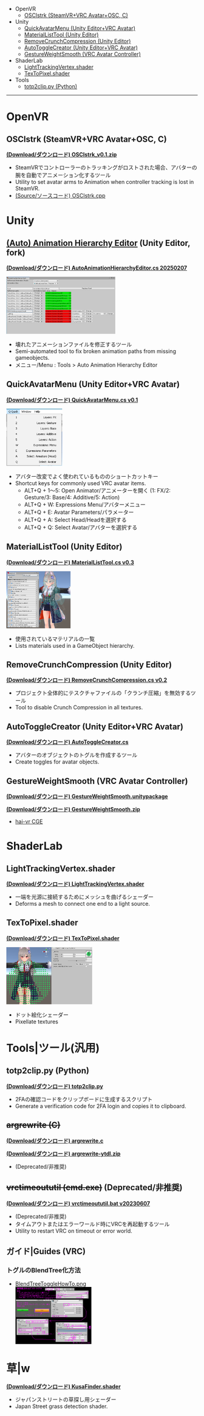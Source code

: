- OpenVR
  - [OSClstrk (SteamVR+VRC Avatar+OSC, C)](https://github.com/GapVR/Unity#osclstrk-steamvrvrc-avatar-c)
- Unity
  - [QuickAvatarMenu (Unity Editor+VRC Avatar)](https://github.com/GapVR/Unity#quickavatarmenu-unity-editorvrc-avatar)
  - [MaterialListTool (Unity Editor)](https://github.com/GapVR/Unity#materiallisttool-unity-editor)
  - [RemoveCrunchCompression (Unity Editor)](https://github.com/GapVR/Unity#removecrunchcompression-unity-editor)
  - [AutoToggleCreator (Unity Editor+VRC Avatar)](https://github.com/GapVR/Unity#autotogglecreator-unity-editorvrc-avatar)
  - [GestureWeightSmooth (VRC Avatar Controller)](https://github.com/GapVR/Unity#gestureweightsmooth-vrc-avatar-controller)
- ShaderLab
  - [LightTrackingVertex.shader](https://github.com/GapVR/Unity#lighttrackingvertexshader)
  - [TexToPixel.shader](https://github.com/GapVR/Unity#textopixelshader)
- Tools
  - [totp2clip.py (Python)](https://github.com/GapVR/Unity#totp2clippy-python)

-----

# OpenVR

## OSClstrk (SteamVR+VRC Avatar+OSC, C)

**[(Download/ダウンロード) OSClstrk_v0.1.zip](https://raw.githubusercontent.com/GapVR/Unity/main/OSClstrk_v0.1.zip)**

- SteamVRでコントローラーのトラッキングがロストされた場合、アバターの腕を自動でアニメーション化するツール
- Utility to set avatar arms to Animation when controller tracking is lost in SteamVR.
- [(Source/ソースコード) OSClstrk.cpp](https://raw.githubusercontent.com/GapVR/Unity/main/OSClstrk.cpp)

# Unity

## [(Auto) Animation Hierarchy Editor](https://github.com/GapVR/Unity-Animation-Hierarchy-Editor) (Unity Editor, fork)

**[(Download/ダウンロード) AutoAnimationHierarchyEditor.cs 20250207](https://github.com/GapVR/Unity-Animation-Hierarchy-Editor/releases/download/1.0/AutoAnimationHierarchyEditor.cs)**

[<img src="https://raw.githubusercontent.com/GapVR/Unity-Animation-Hierarchy-Editor/refs/heads/master/AAHE_screenshot.png" height=150>](https://raw.githubusercontent.com/GapVR/Unity-Animation-Hierarchy-Editor/refs/heads/master/AAHE_screenshot.png)

- 壊れたアニメーションファイルを修正するツール
- Semi-automated tool to fix broken animation paths from missing gameobjects.
- メニュー/Menu : Tools > Auto Animation Hierarchy Editor

## QuickAvatarMenu (Unity Editor+VRC Avatar)

**[(Download/ダウンロード) QuickAvatarMenu.cs v0.1](https://raw.githubusercontent.com/GapVR/Unity/main/QuickAvatarMenu.cs)**

[<img src="img/QuickAvatarMenu.png" height=150>](img/QuickAvatarMenu.png)

- アバター改変でよく使われているもののショートカットキー
- Shortcut keys for commonly used VRC avatar items.
  - ALT+Q + 1～5: Open Animator/アニメーターを開く (1: FX/2: Gesture/3: Base/4: Additive/5: Action)
  - ALT+Q + W: Expressions Menu/アバターメニュー
  - ALT+Q + E: Avatar Parameters/パラメーター
  - ALT+Q + A: Select Head/Headを選択する
  - ALT+Q + Q: Select Avatar/アバターを選択する

## MaterialListTool (Unity Editor)

**[(Download/ダウンロード) MaterialListTool.cs v0.3](https://raw.githubusercontent.com/GapVR/Unity/main/MaterialListTool.cs)**

[<img src="img/FTM2NR2aAAAz1mJ.png" height=150>](img/FTM2NR2aAAAz1mJ.png)

- 使用されているマテリアルの一覧
- Lists materials used in a GameObject hierarchy.

## RemoveCrunchCompression (Unity Editor)

**[(Download/ダウンロード) RemoveCrunchCompression.cs v0.2](https://github.com/GapVR/Unity/raw/refs/heads/main/RemoveCrunchCompression.cs)**

- プロジェクト全体的にテスクチャファイルの「クランチ圧縮」を無効するツール
- Tool to disable Crunch Compression in all textures.

## AutoToggleCreator (Unity Editor+VRC Avatar)

**[(Download/ダウンロード) AutoToggleCreator.cs](https://raw.githubusercontent.com/GapVR/Unity/main/AutoToggleCreator.cs)**

- アバターのオブジェクトのトグルを作成するツール
- Create toggles for avatar objects.

## GestureWeightSmooth (VRC Avatar Controller)
 
**[(Download/ダウンロード) GestureWeightSmooth.unitypackage](https://raw.githubusercontent.com/GapVR/Unity/main/GestureWeightSmooth.unitypackage)**

**[(Download/ダウンロード) GestureWeightSmooth.zip](https://raw.githubusercontent.com/GapVR/Unity/main/GestureWeightSmooth.zip)**

- [hai-vr CGE](https://github.com/hai-vr/combo-gesture-expressions-av3)

# ShaderLab

## LightTrackingVertex.shader

**[(Download/ダウンロード) LightTrackingVertex.shader](https://raw.githubusercontent.com/GapVR/Unity/main/LightTrackingVertex.shader)**

- 一端を光源に接続するためにメッシュを曲げるシェーダー
- Deforms a mesh to connect one end to a light source.

## TexToPixel.shader

**[(Download/ダウンロード) TexToPixel.shader](https://raw.githubusercontent.com/GapVR/Unity/main/TexToPixel.shader)**

[<img src="img/FTSDVxBUUAAwBiB.png" height=150>](img/FTSDVxBUUAAwBiB.png)

- ドット絵化シェーダー
- Pixellate textures

# Tools|ツール(汎用)

## totp2clip.py (Python)

**[(Download/ダウンロード) totp2clip.py](https://raw.githubusercontent.com/GapVR/Unity/main/totp2clip.py)**

- 2FAの確認コードをクリップボードに生成するスクリプト
- Generate a verification code for 2FA login and copies it to clipboard.

## ~~argrewrite (C)~~

**[(Download/ダウンロード) argrewrite.c](https://raw.githubusercontent.com/GapVR/Unity/main/argrewrite.c)**

**[(Download/ダウンロード) argrewrite-ytdl.zip](https://raw.githubusercontent.com/GapVR/Unity/main/argrewrite-ytdl.zip)**

-  (Deprecated/非推奨)

## ~~vrctimeoututil (cmd.exe)~~ (Deprecated/非推奨)

**[(Download/ダウンロード) vrctimeoututil.bat v20230607](https://raw.githubusercontent.com/GapVR/Unity/main/vrctimeoututil.bat)**

- (Deprecated/非推奨)
- タイムアウトまたはエラーワールド時にVRCを再起動するツール
- Utility to restart VRC on timeout or error world.

## ガイド|Guides (VRC)

### トグルのBlendTree化方法
- [BlendTreeToggleHowTo.png](https://raw.githubusercontent.com/GapVR/Unity/main/BlendTreeToggleHowTo.png)<br>
[<img src="BlendTreeToggleHowTo.png" height=150>](BlendTreeToggleHowTo.png)

# 草|w

**[(Download/ダウンロード) KusaFinder.shader](https://raw.githubusercontent.com/GapVR/Unity/main/KusaFinder.shader)**

- ジャパンストリートの草探し用シェーダー
- Japan Street grass detection shader.
